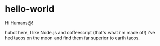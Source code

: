 # hello-world

Hi Humans@!

hubot here, I like Node.js and coffeescript (that's what i'm made of!)
i've hed tacos on the moon and find them far superior to earth tacos.
